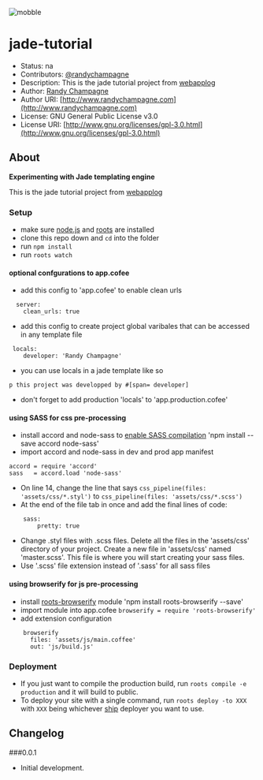 ![mobble](http://cloud.scott.ee/images/mobble.png)

# jade-tutorial

* Status: na
* Contributors: [@randychampagne](http://twitter.com/randychampagne)
* Description: This is the jade tutorial project from [webapplog](http://webapplog.com/jade/)
* Author: [Randy Champagne](http://www.randychampagne.com)
* Author URI: [http://www.randychampagne.com](http://www.randychampagne.com)
* License: GNU General Public License v3.0
* License URI: [http://www.gnu.org/licenses/gpl-3.0.html](http://www.gnu.org/licenses/gpl-3.0.html)




## About

**Experimenting with Jade templating engine**

This is the jade tutorial project from [webapplog](http://webapplog.com/jade/)



### Setup

- make sure [node.js](http://nodejs.org) and [roots](http://roots.cx) are installed
- clone this repo down and `cd` into the folder
- run `npm install`
- run `roots watch`




#### optional confgurations to app.cofee

- add this config to 'app.cofee' to enable clean urls
```
  server:
    clean_urls: true
```
- add this config to create project global varibales that can be accessed in any template file
```
 locals:
    developer: 'Randy Champagne'
```
- you can use locals in a jade template like so
```
p this project was developped by #[span= developer]
```
- don't forget to add production 'locals' to 'app.production.cofee'




#### using SASS for css pre-processing

- install accord and node-sass to [enable SASS compilation](https://github.com/jenius/accord/issues/108) 'npm install --save accord node-sass'
- import accord and node-sass in dev and prod app manifest 
```
accord = require 'accord'
sass   = accord.load 'node-sass'
```
- On line 14, change the line that says ```css_pipeline(files: 'assets/css/*.styl')``` to ```css_pipeline(files: 'assets/css/*.scss')```
- At the end of the file tab in once and add the final lines of code:
```
	sass:
		pretty: true
```
- Change .styl files with .scss files. Delete all the files in the 'assets/css' directory of your project. Create a new file in 'assets/css' named 'master.scss'. This file is where you will start creating your sass files.
- Use '.scss' file extension instead of '.sass' for all sass files




#### using browserify for js pre-processing

- install [roots-browserify](https://github.com/carrot/roots-browserify) module 'npm install roots-browserify --save'
- import module into app.cofee ```browserify = require 'roots-browserify'```
- add extension configuration
```
    browserify
      files: 'assets/js/main.coffee'
      out: 'js/build.js'
```




### Deployment

- If you just want to compile the production build, run `roots compile -e production` and it will build to public.
- To deploy your site with a single command, run `roots deploy -to XXX` with `XXX` being whichever [ship](https://github.com/carrot/ship#usage) deployer you want to use.




## Changelog

###0.0.1
* Initial development.
